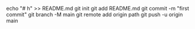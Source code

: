echo "# h" >> README.md
git init
git add README.md
git commit -m "first commit"
git branch -M main
git remote add origin path
git push -u origin main